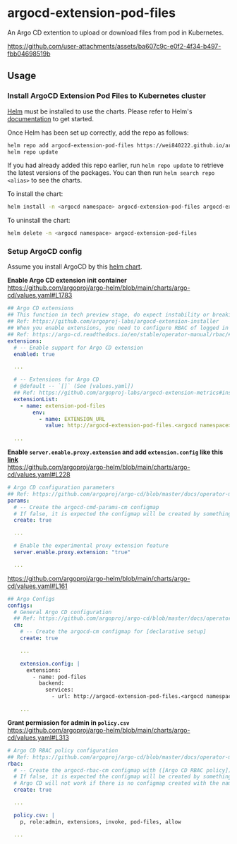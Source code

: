 # argocd-extension-pod-files
An Argo CD extention to upload or download files from pod in Kubernetes.

https://github.com/user-attachments/assets/ba607c9c-e0f2-4f34-b497-fbb04698519b

## Usage

### Install ArgoCD Extension Pod Files to Kubernetes cluster

[Helm](https://helm.sh) must be installed to use the charts.  Please refer to
Helm's [documentation](https://helm.sh/docs) to get started.

Once Helm has been set up correctly, add the repo as follows:
```sh
helm repo add argocd-extension-pod-files https://wei840222.github.io/argocd-extension-pod-files
helm repo update
```
If you had already added this repo earlier, run `helm repo update` to retrieve
the latest versions of the packages.  You can then run `helm search repo
<alias>` to see the charts.

To install the <chart-name> chart:
```sh
helm install -n <argocd namespace> argocd-extension-pod-files argocd-extension-pod-files/argocd-extension-pod-files
```
To uninstall the chart:
```sh
helm delete -n <argocd namespace> argocd-extension-pod-files
```

### Setup ArgoCD config
Assume you install ArgoCD by this [helm chart](https://github.com/argoproj/argo-helm/tree/main/charts/argo-cd).  
  
**Enable Argo CD extension init container**  
https://github.com/argoproj/argo-helm/blob/main/charts/argo-cd/values.yaml#L1783
```yaml
## Argo CD extensions
## This function in tech preview stage, do expect instability or breaking changes in newer versions.
## Ref: https://github.com/argoproj-labs/argocd-extension-installer
## When you enable extensions, you need to configure RBAC of logged in Argo CD user.
## Ref: https://argo-cd.readthedocs.io/en/stable/operator-manual/rbac/#the-extensions-resource
extensions:
  # -- Enable support for Argo CD extension
  enabled: true

  ...

  # -- Extensions for Argo CD
  # @default -- `[]` (See [values.yaml])
  ## Ref: https://github.com/argoproj-labs/argocd-extension-metrics#install-ui-extension
  extensionList:
    - name: extension-pod-files
        env:
          - name: EXTENSION_URL
            value: http://argocd-extension-pod-files.<argocd namespace>/ui/extension.tar.gz
  
  ...
```

**Enable `server.enable.proxy.extension` and add `extension.config` like this [link](https://argo-cd.readthedocs.io/en/stable/developer-guide/extensions/proxy-extensions/#configuration)**  
https://github.com/argoproj/argo-helm/blob/main/charts/argo-cd/values.yaml#L228
```yaml
# Argo CD configuration parameters
## Ref: https://github.com/argoproj/argo-cd/blob/master/docs/operator-manual/argocd-cmd-params-cm.yaml
params:
  # -- Create the argocd-cmd-params-cm configmap
  # If false, it is expected the configmap will be created by something else.
  create: true

  ...

  # Enable the experimental proxy extension feature
  server.enable.proxy.extension: "true"

  ...
```
https://github.com/argoproj/argo-helm/blob/main/charts/argo-cd/values.yaml#L161
```yaml
## Argo Configs
configs:
  # General Argo CD configuration
  ## Ref: https://github.com/argoproj/argo-cd/blob/master/docs/operator-manual/argocd-cm.yaml
  cm:
    # -- Create the argocd-cm configmap for [declarative setup]
    create: true

    ...

    extension.config: |
      extensions:
        - name: pod-files
          backend:
            services:
              - url: http://argocd-extension-pod-files.<argocd namespace>

    ...
```

**Grant permission for admin in `policy.csv`**
https://github.com/argoproj/argo-helm/blob/main/charts/argo-cd/values.yaml#L313
```yaml
# Argo CD RBAC policy configuration
## Ref: https://github.com/argoproj/argo-cd/blob/master/docs/operator-manual/rbac.md
rbac:
  # -- Create the argocd-rbac-cm configmap with ([Argo CD RBAC policy]) definitions.
  # If false, it is expected the configmap will be created by something else.
  # Argo CD will not work if there is no configmap created with the name above.
  create: true

  ...

  policy.csv: |
    p, role:admin, extensions, invoke, pod-files, allow

  ...
```
